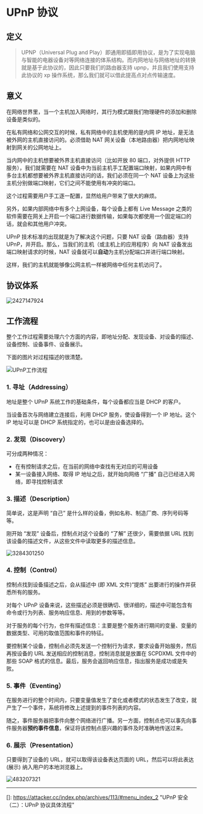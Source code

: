 # UPnP 协议

## 定义

> UPNP（Universal Plug and Play）即通用即插即用协议，是为了实现电脑与智能的电器设备对等网络连接的体系结构。而内网地址与网络地址的转换就是基于此协议的，因此只要我们的路由器支持 upnp，并且我们使用支持此协议的 xp 操作系统，那么我们就可以借此提高点对点传输速度。

## 意义

在网络世界里，当一个主机加入网络时，其行为模式跟我们物理硬件的添加和删除设备是类似的。

在私有网络和公网交互的时候，私有网络中的主机使用的是内网 IP 地址，是无法被外网的主机直接访问的。必须借助 NAT 网关设备（本地路由器）把内网地址映射到网关的公网地址上。

当内网中的主机想要被外界主机直接访问（比如开放 80 端口，对外提供 HTTP 服务），我们就需要在 NAT 设备中为当前主机手工配置端口映射，如果内网中有多台主机都想要被外界主机直接访问的话，我们必须在同一个 NAT 设备上为这些主机分别做端口映射，它们之间不能使用有冲突的端口。

这个过程需要用户手工逐一配置，显然给用户带来了很大的麻烦。

另外，如果内部网络中有多个上网设备，每个设备上都有 Live Message 之类的软件需要在网关上开启一个端口进行数据传输，如果每次都使用一个固定端口的话，就会和其他用户冲突。

UPnP 技术标准的出现就是为了解决这个问题，只要 NAT 设备（路由器）支持 UPnP，并开启。那么，当我们的主机（或主机上的应用程序）向 NAT 设备发出端口映射请求的时候，NAT 设备就可以**自动**为主机分配端口并进行端口映射。

这样，我们的主机就能够像公网主机一样被网络中任何主机访问了。

## 协议体系

![2427147924](https://attacker.cc/usr/uploads/2018/12/2427147924.png)

## 工作流程

整个工作过程需要处理六个方面的内容，即地址分配、发现设备、对设备的描述、设备控制、设备事件、设备展示。

下面的图片对过程描述的很清楚。

![UPnP工作流程](https://attacker.cc/usr/uploads/2018/12/475878369.png)

### 1. 寻址（Addressing）

地址是整个 UPnP 系统工作的基础条件，每个设备都应当是 DHCP 的客户。

当设备首次与网络建立连接后，利用 DHCP 服务，使设备得到一个 IP 地址。这个 IP 地址可以是 DHCP 系统指定的，也可以是由设备选择的。

### 2. 发现（Discovery）

可分成两种情况：

- 在有控制请求之后，在当前的网络中查找有无对应的可用设备
- 某一设备接入网络、取得 IP 地址之后，就开始向网络 “广播” 自己已经进入网络，即寻找控制请求

### 3. 描述（Description）

简单说，这是声明 “自己” 是什么样的设备，例如名称、制造厂商、序列号码等等。

刚开始 “发现” 设备后，控制点对这个设备的 “了解” 还很少，需要依据 URL 找到该设备的描述文件，从这些文件中读取更多的描述信息。

![3284301250](https://attacker.cc/usr/uploads/2018/12/3284301250.png)

### 4. 控制（Control）

控制点找到设备描述之后，会从描述中 (即 XML 文件)“提炼” 出要进行的操作并获悉所有的服务。

对每个 UPnP 设备来说，这些描述必须是很确切、很详细的，描述中可能包含有命令或行为列表、服务响应信息、用到的参数等等。

对于服务的每个行为，也伴有描述信息：主要是整个服务进行期间的变量、变量的数据类型、可用的取值范围和事件的特征。

要控制某个设备，控制点必须先发送一个控制行为请求，要求设备开始服务，然后再按设备的 URL 发送相应的控制消息，控制消息就是放置在 SCPDXML 文件中的那些 SOAP 格式的信息。最后，服务会返回响应信息，指出服务是成功或是失败。

### 5. 事件（Eventing）

在服务进行的整个时间内，只要变量值发生了变化或者模式的状态发生了改变，就产生了一个事件，系统将修改上述提到的事件列表的内容。

随之，事件服务器把事件向整个网络进行广播。另一方面，控制点也可以事先向事件服务器**预约事件信息**，保证将该控制点感兴趣的事件及时准确地传送过来。

### 6. 展示（Presentation）

只要得到了设备的 URL，就可以取得该设备表达页面的 URL，然后可以将此表达 (展示) 纳入用户的本地浏览器上。

![483207321](https://attacker.cc/usr/uploads/2018/12/483207321.png)



------

[]: https://attacker.cc/index.php/archives/113/#menu_index_2	"UPnP 安全（二）：UPnP 协议具体流程"

